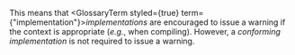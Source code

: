  



This means that <GlossaryTerm styled={true} term={"implementation"}><i>implementations</i></GlossaryTerm> are encouraged to issue a warning if the context is appropriate (*e.g.*, when compiling). However, a *conforming implementation* is not required to issue a warning. 



